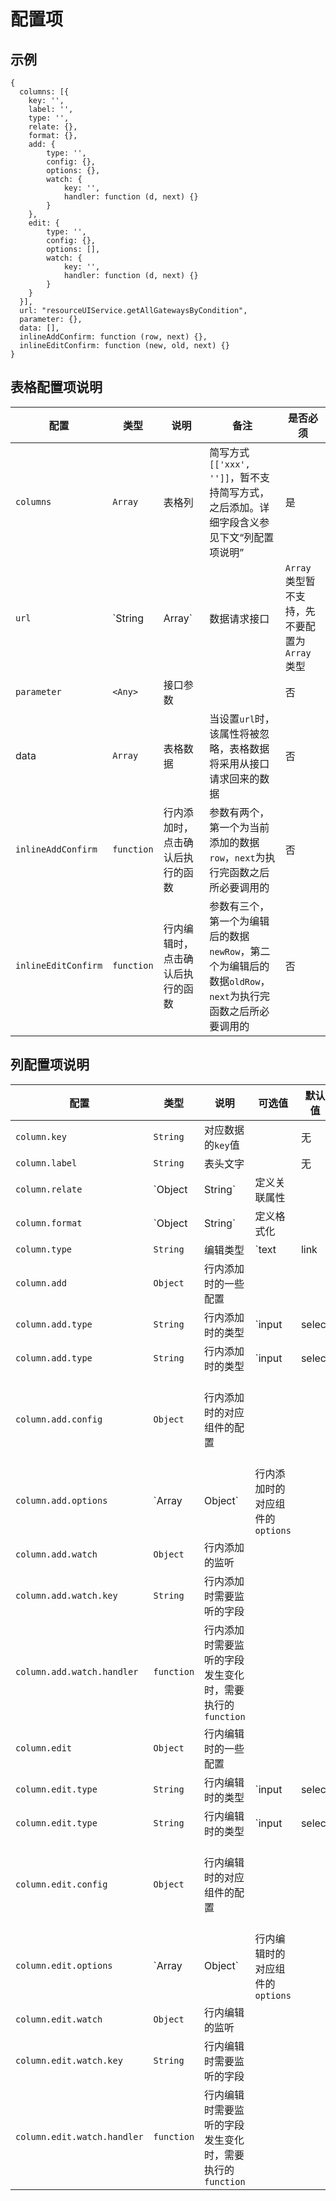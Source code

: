 # 配置项

## 示例
```
{
  columns: [{
    key: '',
    label: '',
    type: '',
    relate: {},
    format: {},
    add: {
        type: '',
        config: {},
        options: {},
        watch: {
            key: '',
            handler: function (d, next) {}
        }
    },
    edit: {
        type: '',
        config: {},
        options: [],
        watch: {
            key: '',
            handler: function (d, next) {}
        }
    }
  }],
  url: "resourceUIService.getAllGatewaysByCondition",
  parameter: {},
  data: [],
  inlineAddConfirm: function (row, next) {},
  inlineEditConfirm: function (new, old, next) {}
}
```
## 表格配置项说明

配置 | 类型 | 说明  | 备注 | 是否必须
---|---|---|---  |--- 
`columns` | `Array` | 表格列 |  简写方式`[['xxx',  '']]`，暂不支持简写方式，之后添加。详细字段含义参见下文“列配置项说明” | 是
`url` | `String|Array` | 数据请求接口 |  `Array`类型暂不支持，先不要配置为`Array`类型 | 否
`parameter` | `<Any>` | 接口参数 |  | 否 |
data | `Array` | 表格数据 |  当设置`url`时，该属性将被忽略，表格数据将采用从接口请求回来的数据 | 否
`inlineAddConfirm` | `function` | 行内添加时，点击确认后执行的函数|参数有两个，第一个为当前添加的数据`row`，`next`为执行完函数之后所必要调用的 | 否
`inlineEditConfirm` | `function` | 行内编辑时，点击确认后执行的函数| 参数有三个，第一个为编辑后的数据`newRow`，第二个为编辑后的数据`oldRow`，`next`为执行完函数之后所必要调用的 | 否


## 列配置项说明
配置 | 类型 | 说明 | 可选值 | 默认值 | 备注 | 是否必须
---|---|--- | --- | --- | --- | ---
`column.key` | `String` | 对应数据的`key`值 |  | 无 |  |  是
`column.label` | `String` | 表头文字 |  | 无 | | 是
`column.relate` | `Object|String` | 定义关联属性 |  | 无 | 暂不支持`String` | 否 
`column.format` | `Object|String` | 定义格式化 | | 无 | 暂不支持`String`  | 否
`column.type` | `String` | 编辑类型 | `text|link|input|select`等 | `text` |  | 否
`column.add` | `Object` | 行内添加时的一些配置 |  |  | | 否
`column.add.type` | `String` | 行内添加时的类型 | `input|select|tree`等 | `column.type` | 当该字段缺省时，默认取`column.type` | 否
`column.add.type` | `String` | 行内添加时的类型 | `input|select|tree`等 | `column.type` | 当该字段缺省时，默认取`column.type` | 否
`column.add.config` | `Object` | 行内添加时的对应组件的配置 |  |  | 当该字段会被当做组件的`config`值 | 否
`column.add.options` | `Array|Object` | 行内添加时的对应组件的`options` |  |  | 当该字段会被当做组件的`options`值 | 否
`column.add.watch` | `Object` | 行内添加的监听 | | | | 否
`column.add.watch.key` | `String` | 行内添加时需要监听的字段 | | | | 否
`column.add.watch.handler` | `function` | 行内添加时需要监听的字段发生变化时，需要执行的`function` | | | | 否
`column.edit` | `Object` | 行内编辑时的一些配置 |  |  | | 否
`column.edit.type` | `String` | 行内编辑时的类型 | `input|select|tree`等 | `column.type` | 当该字段缺省时，默认取`column.type` | 否
`column.edit.type` | `String` | 行内编辑时的类型 | `input|select|tree`等 | `column.type` | 当该字段缺省时，默认取`column.type` | 否
`column.edit.config` | `Object` | 行内编辑时的对应组件的配置 |  |  | 当该字段会被当做组件的`config`值 | 否
`column.edit.options` | `Array|Object` | 行内编辑时的对应组件的`options` |  |  | 当该字段会被当做组件的`options`值 | 否
`column.edit.watch` | `Object` | 行内编辑的监听 | | | | 否
`column.edit.watch.key` | `String` | 行内编辑时需要监听的字段 | | | | 否
`column.edit.watch.handler` | `function` | 行内编辑时需要监听的字段发生变化时，需要执行的`function` | | | | 否



